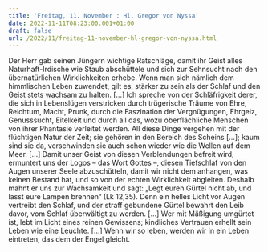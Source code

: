```yaml
---
title: 'Freitag, 11. November : Hl. Gregor von Nyssa'
date: 2022-11-11T08:23:00.001+01:00
draft: false
url: /2022/11/freitag-11-november-hl-gregor-von-nyssa.html
---
```


Der Herr gab seinen Jüngern wichtige Ratschläge, damit ihr Geist alles Naturhaft-Irdische wie Staub abschüttele und sich zur Sehnsucht nach den übernatürlichen Wirklichkeiten erhebe. Wenn man sich nämlich dem himmlischen Leben zuwendet, gilt es, stärker zu sein als der Schlaf und den Geist stets wachsam zu halten. \[…\] Ich spreche von der Schläfrigkeit derer, die sich in Lebenslügen verstricken durch trügerische Träume von Ehre, Reichtum, Macht, Prunk, durch die Faszination der Vergnügungen, Ehrgeiz, Genusssucht, Eitelkeit und durch all das, wozu oberflächliche Menschen von ihrer Phantasie verleitet werden. All diese Dinge vergehen mit der flüchtigen Natur der Zeit; sie gehören in den Bereich des Scheins \[…\]; kaum sind sie da, verschwinden sie auch schon wieder wie die Wellen auf dem Meer. \[…\] Damit unser Geist von diesen Verblendungen befreit wird, ermuntert uns der Logos – das Wort Gottes –, diesen Tiefschlaf von den Augen unserer Seele abzuschütteln, damit wir nicht dem anhangen, was keinen Bestand hat, und so von der echten Wirklichkeit abgleiten. Deshalb mahnt er uns zur Wachsamkeit und sagt: „Legt euren Gürtel nicht ab, und lasst eure Lampen brennen“ (Lk 12,35). Denn ein helles Licht vor Augen vertreibt den Schlaf, und der straff gebundene Gürtel bewahrt den Leib davor, vom Schlaf überwältigt zu werden. \[…\] Wer mit Mäßigung umgürtet ist, lebt im Licht eines reinen Gewissens; kindliches Vertrauen erhellt sein Leben wie eine Leuchte. \[…\] Wenn wir so leben, werden wir in ein Leben eintreten, das dem der Engel gleicht.